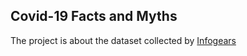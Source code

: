 ## Covid-19 Facts and Myths
The project is about the dataset collected by [Infogears](https://infogears.org/)
